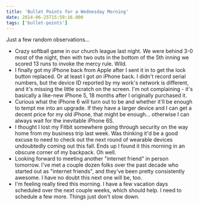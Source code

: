```yaml
---
title: 'Bullet Points for a Wednesday Morning'
date: 2014-06-25T15:59:16.000
tags: ['bullet-points']
---
```


Just a few random observations...

- Crazy softball game in our church league last night. We were behind 3-0 most of the night, then with two outs in the bottom of the 5th inning we scored 13 runs to invoke the mercy rule. Wild.
- I finally got my iPhone back from Apple after I sent it in to get the lock button replaced. Or at least I got _an_ iPhone back. I didn't record serial numbers, but the device ID reported by my work's network is different, and it's missing the little scratch on the screen. I'm not complaining - it's basically a like-new iPhone 5, 18 months after I originally purchased it.
- Curious what the iPhone 6 will turn out to be and whether it'll be enough to tempt me into an upgrade. If they have a larger device and I can get a decent price for my old iPhone, that might be enough... otherwise I can always wait for the inevitable iPhone 6S.
- I thought I lost my Fitbit somewhere going through security on the way home from my business trip last week. Was thinking it'd be a good excuse to need to check out the next round of wearable devices undoubtedly coming out this fall. Ends up I found it this morning in an obscure corner of my backpack. Oh well.
- Looking forward to meeting another "internet friend" in person tomorrow. I've met a couple dozen folks over the past decade who started out as "internet friends", and they've been pretty consistently awesome. I have no doubt this next one will be, too.
- I'm feeling really tired this morning. I have a few vacation days scheduled over the next couple weeks, which should help. I need to schedule a few more. Things just don't slow down.
